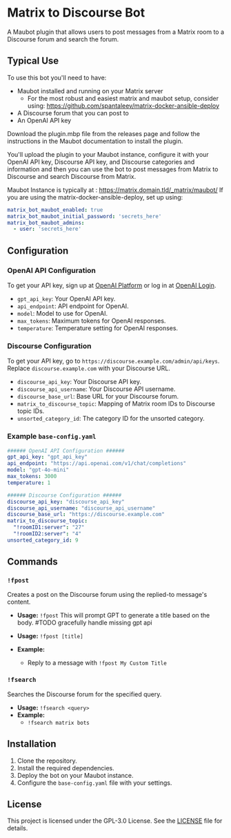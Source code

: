 # Matrix to Discourse Bot

A Maubot plugin that allows users to post messages from a Matrix room to a Discourse forum and search the forum.


## Typical Use
To use this bot you'll need to have:
- Maubot installed and running on your Matrix server
  - For the most robust and easiest matrix and maubot setup, consider using: https://github.com/spantaleev/matrix-docker-ansible-deploy
- A Discourse forum that you can post to
- An OpenAI API key

Download the plugin.mbp file from the releases page and follow the instructions in the Maubot documentation to install the plugin.

You'll upload the plugin to your Maubot instance, configure it with your OpenAI API key, Discourse API key, and Discourse categories and information and then you can use the bot to post messages from Matrix to Discourse and search Discourse from Matrix.

Maubot Instance is typically at : https://matrix.domain.tld/_matrix/maubot/
If you are using the matrix-docker-ansible-deploy, set up using:
```yml
matrix_bot_maubot_enabled: true
matrix_bot_maubot_initial_password: 'secrets_here'
matrix_bot_maubot_admins:
  - user: 'secrets_here'
```

## Configuration

### OpenAI API Configuration

To get your API key, sign up at [OpenAI Platform](https://platform.openai.com/signup) or log in at [OpenAI Login](https://platform.openai.com/login).

- `gpt_api_key`: Your OpenAI API key.
- `api_endpoint`: API endpoint for OpenAI.
- `model`: Model to use for OpenAI.
- `max_tokens`: Maximum tokens for OpenAI responses.
- `temperature`: Temperature setting for OpenAI responses.

### Discourse Configuration

To get your API key, go to `https://discourse.example.com/admin/api/keys`. Replace `discourse.example.com` with your Discourse URL.

- `discourse_api_key`: Your Discourse API key.
- `discourse_api_username`: Your Discourse API username.
- `discourse_base_url`: Base URL for your Discourse forum.
- `matrix_to_discourse_topic`: Mapping of Matrix room IDs to Discourse topic IDs.
- `unsorted_category_id`: The category ID for the unsorted category.

### Example `base-config.yaml`

```yaml
###### OpenAI API Configuration ######
gpt_api_key: "gpt_api_key"
api_endpoint: "https://api.openai.com/v1/chat/completions"
model: "gpt-4o-mini"
max_tokens: 3000
temperature: 1

###### Discourse Configuration ######
discourse_api_key: "discourse_api_key"
discourse_api_username: "discourse_api_username"
discourse_base_url: "https://discourse.example.com"
matrix_to_discourse_topic:
  "!roomID1:server": "27"
  "!roomID2:server": "4"
unsorted_category_id: 9
```

## Commands

### `!fpost`

Creates a post on the Discourse forum using the replied-to message's content.
- **Usage:** `!fpost` 
This will prompt GPT to generate a title based on the body. 
#TODO gracefully handle missing gpt api

- **Usage:** `!fpost [title]`
- **Example:**
  - Reply to a message with `!fpost My Custom Title`

### `!fsearch`

Searches the Discourse forum for the specified query.

- **Usage:** `!fsearch <query>`
- **Example:**
  - `!fsearch matrix bots`

## Installation

1. Clone the repository.
2. Install the required dependencies.
3. Deploy the bot on your Maubot instance.
4. Configure the `base-config.yaml` file with your settings.

## License

This project is licensed under the GPL-3.0 License. See the [LICENSE](./LICENSE) file for details.
